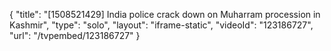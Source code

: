 {
    "title": "[1508521429] India police crack down on Muharram procession in Kashmir",
    "type": "solo",
    "layout": "iframe-static",
    "videoId": "123186727",
    "url": "\/tvpembed\/123186727"
}